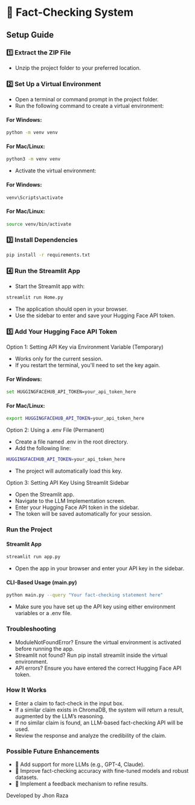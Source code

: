 # 🧐 Fact-Checking System

## Setup Guide

### 1️⃣ Extract the ZIP File
- Unzip the project folder to your preferred location.

### 2️⃣ Set Up a Virtual Environment

- Open a terminal or command prompt in the project folder.
- Run the following command to create a virtual environment:

#### **For Windows:**
```sh
python -m venv venv
```
#### **For Mac/Linux:**
```sh
python3 -m venv venv
```
- Activate the virtual environment:
#### **For Windows:**
```sh
venv\Scripts\activate
```
#### **For Mac/Linux:**
```sh
source venv/bin/activate
```

### 3️⃣ Install Dependencies
```sh
pip install -r requirements.txt
```

### 4️⃣ Run the Streamlit App
- Start the Streamlit app with:
```sh
streamlit run Home.py
```
- The application should open in your browser.
- Use the sidebar to enter and save your Hugging Face API token.

### 5️⃣ Add Your Hugging Face API Token
Option 1: Setting API Key via Environment Variable (Temporary)
- Works only for the current session.
- If you restart the terminal, you'll need to set the key again.
#### **For Windows:**
```sh
set HUGGINGFACEHUB_API_TOKEN=your_api_token_here
```
#### **For Mac/Linux:**
```sh
export HUGGINGFACEHUB_API_TOKEN=your_api_token_here
```

Option 2: Using a .env File (Permanent)
- Create a file named .env in the root directory.
- Add the following line:
```sh
HUGGINGFACEHUB_API_TOKEN=your_api_token_here
```
- The project will automatically load this key.

Option 3: Setting API Key Using Streamlit Sidebar
- Open the Streamlit app.
- Navigate to the LLM Implementation screen.
- Enter your Hugging Face API token in the sidebar.
- The token will be saved automatically for your session.

### Run the Project
#### Streamlit App
```sh
streamlit run app.py
```
- Open the app in your browser and enter your API key in the sidebar.

#### CLI-Based Usage (main.py)
```sh
python main.py --query "Your fact-checking statement here"
```
- Make sure you have set up the API key using either environment variables or a .env file.

### Troubleshooting
- ModuleNotFoundError? Ensure the virtual environment is activated before running the app.
- Streamlit not found? Run pip install streamlit inside the virtual environment.
- API errors? Ensure you have entered the correct Hugging Face API token.


### How It Works
- Enter a claim to fact-check in the input box.
- If a similar claim exists in ChromaDB, the system will return a result, augmented by the LLM’s reasoning.
- If no similar claim is found, an LLM-based fact-checking API will be used.
- Review the response and analyze the credibility of the claim.

### Possible Future Enhancements
- 🚀 Add support for more LLMs (e.g., GPT-4, Claude).
- 🎯 Improve fact-checking accuracy with fine-tuned models and robust datasets.
- 📢 Implement a feedback mechanism to refine results.


Developed by Jhon Raza



